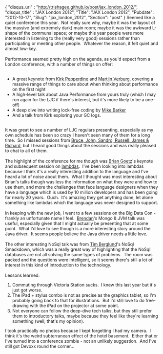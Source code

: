 {
 "disqus_url" : "http://trishagee.github.io/post/jax_london_2012/",
 "disqus_title" : "JAX London 2012",
 "Title": "JAX London 2012",
 "Pubdate": "2012-10-17",
 "Slug": "jax_london_2012",
 "Section": "post"
}
Seemed like a quiet conference this year. &nbsp;Not really sure why, maybe it was the layout of the massive (and extremely dark) main room; maybe it was the awkward L-shape of the communal space; or maybe this year people were more interested in listening to the (really very good) sessions rather than participating or meeting other people. &nbsp;Whatever the reason, it felt quiet and almost low-key.<br /><br />Performance seemed pretty high on the agenda, as you'd expect from a London conference, with a number of things on offer:<br /><br /><ul><li>A great keynote from <a href="http://kirk.blog-city.com/">Kirk Pepperdine</a> and <a href="https://twitter.com/karianna">Martijn Verburg</a>, covering a massive range of things to care about when thinking about performance on the first night</li><li>A high-level talk about Java Performance from yours truly (which I may run again for the LJC if there's interest, but it's more likely to be a one-off)</li><li>A deep dive into writing lock-free coding by <a href="http://bad-concurrency.blogspot.co.uk/">Mike Barker</a></li><li>And a talk from Kirk exploring your GC logs.</li></ul><div><br /></div><div>It was great to see a number of LJC regulars presenting, especially as my own schedule has been so crazy I haven't seen many of them for a long time. &nbsp;So I missed sessions from <a href="http://JAxlondon.com/2012/speaker/">Bruce, John, Sandro, Russell, James &amp; Richard</a>, but I heard good things about the sessions and was really pleased to chat to all of them.</div><div><br /></div><div>The highlight of the conference for me though was <a href="http://www.briangoetz.com/">Brian Goetz</a>'s keynote and subsequent session on <a href="http://openjdk.java.net/projects/lambda/">lambdas</a>. &nbsp;I've been looking into lambdas because I think it's a really interesting addition to the language and I've heard a lot of noise about them. &nbsp;What I thought was most interesting about Brian's talks though was less the information on what they were and how to use them, and more the challenges that face language designers when they have a language which is used by 10 million developers and has been going for nearly 20 years. &nbsp;Ouch. &nbsp;It's amazing they get anything done, let alone something like lambdas which the language was never designed to support.</div><div><br /></div><div>In keeping with the new job, I went to a few sessions on the Big Data Con - frankly an unfortunate name I feel. &nbsp;<a href="https://twitter.com/rit">Brendan</a>'s Mongo &amp; JVM talk was useful, especially given that I might actually be presenting that at some point. &nbsp;What I'd love to see though is a more interesting story around the Java driver. &nbsp;It seems people believe the Java driver needs a little love.</div><div><br /></div><div>The other interesting NoSql talk was from <a href="http://twitter.com/tlberglund">Tim Berglund</a>'s NoSql Smackdown, which was a really great way of highlighting that the NoSql databases are not all solving the same types of problems. &nbsp;The room was packed and the questions were intelligent, so it seems there's still a lot of interest in this kind of introduction to the technology.</div><div><br /></div><div>Lessons learned:</div><div><ol><li>Commuting through Victoria Station sucks. &nbsp;I knew this last year but it's just got worse.</li><li>The iPad + stylus combo is not as precise as the graphics tablet, so I'm probably going back to that for illustrations. &nbsp;But I'd still love to do free-drawing with the iPad on the projector at some point.</li><li>Not everyone can follow the deep-dive tech talks, but they still prefer them to introductory talks, maybe because they feel like they're learning something (well, that's my opinion).</li></ol><div><div>I took practically no photos because I kept forgetting I had my camera. &nbsp;I think it's the weird subterranean effect of the hotel basement. &nbsp;Either that or I've turned into a conference zombie - not an unlikely suggestion. &nbsp;And I've still got Devoxx round the corner...</div><div><br /></div></div></div>
